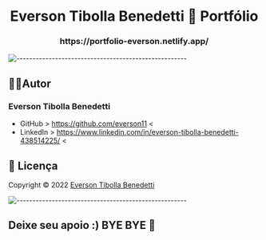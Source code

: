 <h1 align="center">Everson Tibolla Benedetti 👋 Portfólio  </h1>
<h3 align="center">https://portfolio-everson.netlify.app/</h3>

![-----------------------------------------------------](https://raw.githubusercontent.com/andreasbm/readme/master/assets/lines/rainbow.png)

## 🙋‍♂️Autor
### Everson Tibolla Benedetti
- GitHub > https://github.com/everson11 <
- LinkedIn > https://www.linkedin.com/in/everson-tibolla-benedetti-438514225/ <

## 📑 Licença
Copyright © 2022 [Everson Tibolla Benedetti](https://github.com/everson11)<br>

![-----------------------------------------------------](https://raw.githubusercontent.com/andreasbm/readme/master/assets/lines/rainbow.png)
## Deixe seu apoio :) BYE BYE 👋
